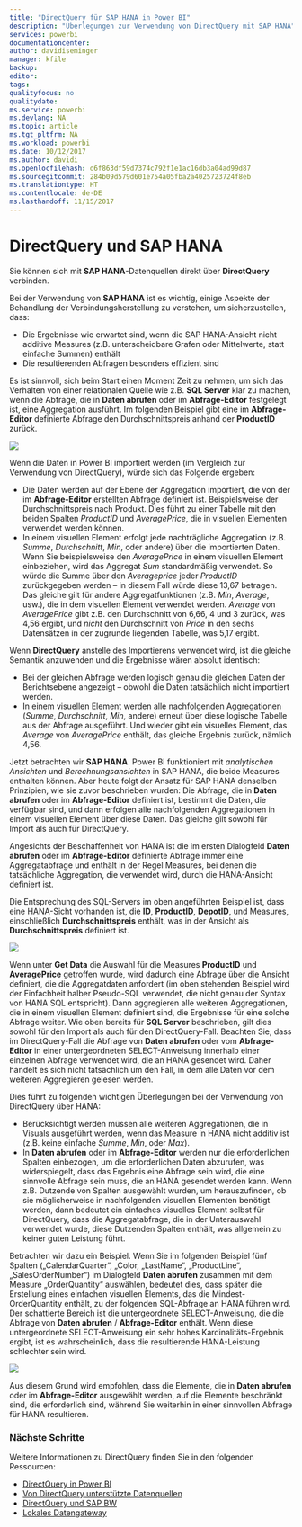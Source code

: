 ```yaml
---
title: "DirectQuery für SAP HANA in Power BI"
description: "Überlegungen zur Verwendung von DirectQuery mit SAP HANA"
services: powerbi
documentationcenter: 
author: davidiseminger
manager: kfile
backup: 
editor: 
tags: 
qualityfocus: no
qualitydate: 
ms.service: powerbi
ms.devlang: NA
ms.topic: article
ms.tgt_pltfrm: NA
ms.workload: powerbi
ms.date: 10/12/2017
ms.author: davidi
ms.openlocfilehash: d6f863df59d7374c792f1e1ac16db3a04ad99d87
ms.sourcegitcommit: 284b09d579d601e754a05fba2a4025723724f8eb
ms.translationtype: HT
ms.contentlocale: de-DE
ms.lasthandoff: 11/15/2017
---
```

# <a name="directquery-and-sap-hana"></a>DirectQuery und SAP HANA
Sie können sich mit **SAP HANA**-Datenquellen direkt über **DirectQuery** verbinden.

Bei der Verwendung von **SAP HANA** ist es wichtig, einige Aspekte der Behandlung der Verbindungsherstellung zu verstehen, um sicherzustellen, dass:

* Die Ergebnisse wie erwartet sind, wenn die SAP HANA-Ansicht nicht additive Measures (z.B. unterscheidbare Grafen oder Mittelwerte, statt einfache Summen) enthält
* Die resultierenden Abfragen besonders effizient sind

Es ist sinnvoll, sich beim Start einen Moment Zeit zu nehmen, um sich das Verhalten von einer relationalen Quelle wie z.B. **SQL Server** klar zu machen, wenn die Abfrage, die in **Daten abrufen** oder im **Abfrage-Editor** festgelegt ist, eine Aggregation ausführt. Im folgenden Beispiel gibt eine im **Abfrage-Editor** definierte Abfrage den Durchschnittspreis anhand der **ProductID** zurück.

![](media/desktop-directquery-sap-hana/directquery-sap-hana_01.png)

Wenn die Daten in Power BI importiert werden (im Vergleich zur Verwendung von DirectQuery), würde sich das Folgende ergeben:

* Die Daten werden auf der Ebene der Aggregation importiert, die von der im **Abfrage-Editor** erstellten Abfrage definiert ist. Beispielsweise der Durchschnittspreis nach Produkt. Dies führt zu einer Tabelle mit den beiden Spalten *ProductID* und *AveragePrice*, die in visuellen Elementen verwendet werden können.
* In einem visuellen Element erfolgt jede nachträgliche Aggregation (z.B. *Summe*, *Durchschnitt*, *Min*, oder andere) über die importierten Daten.  Wenn Sie beispielsweise den *AveragePrice* in einem visuellen Element einbeziehen, wird das Aggregat *Sum* standardmäßig verwendet. So würde die Summe über den *Averageprice* jeder *ProductID* zurückgegeben werden – in diesem Fall würde diese 13,67 betragen. Das gleiche gilt für andere Aggregatfunktionen (z.B. *Min*, *Average*, usw.), die in dem visuellen Element verwendet werden. *Average* von *AveragePrice* gibt z.B. den Durchschnitt von 6,66, 4 und 3 zurück, was 4,56 ergibt, und *nicht* den Durchschnitt von *Price* in den sechs Datensätzen in der zugrunde liegenden Tabelle, was 5,17 ergibt.

Wenn **DirectQuery** anstelle des Importierens verwendet wird, ist die gleiche Semantik anzuwenden und die Ergebnisse wären absolut identisch:

* Bei der gleichen Abfrage werden logisch genau die gleichen Daten der Berichtsebene angezeigt – obwohl die Daten tatsächlich nicht importiert werden.
* In einem visuellen Element werden alle nachfolgenden Aggregationen (*Summe*, *Durchschnitt*, *Min*, andere) erneut über diese logische Tabelle aus der Abfrage ausgeführt. Und wieder gibt ein visuelles Element, das *Average* von *AveragePrice* enthält, das gleiche Ergebnis zurück, nämlich 4,56.

Jetzt betrachten wir **SAP HANA**. Power BI funktioniert mit *analytischen Ansichten* und *Berechnungsansichten* in SAP HANA, die beide Measures enthalten können. Aber heute folgt der Ansatz für SAP HANA denselben Prinzipien, wie sie zuvor beschrieben wurden: Die Abfrage, die in **Daten abrufen** oder im **Abfrage-Editor** definiert ist, bestimmt die Daten, die verfügbar sind, und dann erfolgen alle nachfolgenden Aggregationen in einem visuellen Element über diese Daten. Das gleiche gilt sowohl für Import als auch für DirectQuery.

Angesichts der Beschaffenheit von HANA ist die im ersten Dialogfeld **Daten abrufen** oder im **Abfrage-Editor** definierte Abfrage immer eine Aggregatabfrage und enthält in der Regel Measures, bei denen die tatsächliche Aggregation, die verwendet wird, durch die HANA-Ansicht definiert ist.

Die Entsprechung des SQL-Servers im oben angeführten Beispiel ist, dass eine HANA-Sicht vorhanden ist, die **ID**, **ProductID**, **DepotID**, und Measures, einschließlich **Durchschnittspreis** enthält, was in der Ansicht als **Durchschnittspreis** definiert ist.

![](media/desktop-directquery-sap-hana/directquery-sap-hana_02.png)

Wenn unter **Get Data** die Auswahl für die Measures **ProductID** und **AveragePrice** getroffen wurde, wird dadurch eine Abfrage über die Ansicht definiert, die die Aggregatdaten anfordert (im oben stehenden Beispiel wird der Einfachheit halber Pseudo-SQL verwendet, die nicht genau der Syntax von HANA SQL entspricht). Dann aggregieren alle weiteren Aggregationen, die in einem visuellen Element definiert sind, die Ergebnisse für eine solche Abfrage weiter. Wie oben bereits für **SQL Server** beschrieben, gilt dies sowohl für den Import als auch für den DirectQuery-Fall. Beachten Sie, dass im DirectQuery-Fall die Abfrage von **Daten abrufen** oder vom **Abfrage-Editor** in einer untergeordneten SELECT-Anweisung innerhalb einer einzelnen Abfrage verwendet wird, die an HANA gesendet wird. Daher handelt es sich nicht tatsächlich um den Fall, in dem alle Daten vor dem weiteren Aggregieren gelesen werden.

Dies führt zu folgenden wichtigen Überlegungen bei der Verwendung von DirectQuery über HANA:

* Berücksichtigt werden müssen alle weiteren Aggregationen, die in Visuals ausgeführt werden, wenn das Measure in HANA nicht additiv ist (z.B. keine einfache *Summe*, *Min*, oder *Max*).
* In **Daten abrufen** oder im **Abfrage-Editor** werden nur die erforderlichen Spalten einbezogen, um die erforderlichen Daten abzurufen, was widerspiegelt, dass das Ergebnis eine Abfrage sein wird, die eine sinnvolle Abfrage sein muss, die an HANA gesendet werden kann. Wenn z.B. Dutzende von Spalten ausgewählt wurden, um herauszufinden, ob sie möglicherweise in nachfolgenden visuellen Elementen benötigt werden, dann bedeutet ein einfaches visuelles Element selbst für DirectQuery, dass die Aggregatabfrage, die in der Unterauswahl verwendet wurde, diese Dutzenden Spalten enthält, was allgemein zu keiner guten Leistung führt.

Betrachten wir dazu ein Beispiel. Wenn Sie im folgenden Beispiel fünf Spalten („CalendarQuarter“, „Color, „LastName“, „ProductLine“, „SalesOrderNumber“) im Dialogfeld **Daten abrufen** zusammen mit dem Measure „OrderQuantity“ auswählen, bedeutet dies, dass später die Erstellung eines einfachen visuellen Elements, das die Mindest-OrderQuantity enthält, zu der folgenden SQL-Abfrage an HANA führen wird. Der schattierte Bereich ist die untergeordnete SELECT-Anweisung, die die Abfrage von **Daten abrufen** / **Abfrage-Editor** enthält. Wenn diese untergeordnete SELECT-Anweisung ein sehr hohes Kardinalitäts-Ergebnis ergibt, ist es wahrscheinlich, dass die resultierende HANA-Leistung schlechter sein wird.

![](media/desktop-directquery-sap-hana/directquery-sap-hana_03.png)

Aus diesem Grund wird empfohlen, dass die Elemente, die in **Daten abrufen** oder im **Abfrage-Editor** ausgewählt werden, auf die Elemente beschränkt sind, die erforderlich sind, während Sie weiterhin in einer sinnvollen Abfrage für HANA resultieren.

### <a name="next-steps"></a>Nächste Schritte
Weitere Informationen zu DirectQuery finden Sie in den folgenden Ressourcen:

* [DirectQuery in Power BI](desktop-directquery-about.md)
* [Von DirectQuery unterstützte Datenquellen](desktop-directquery-data-sources.md)
* [DirectQuery und SAP BW](desktop-directquery-sap-bw.md)
* [Lokales Datengateway](service-gateway-onprem.md)

